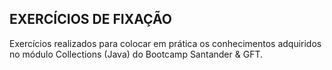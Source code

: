 EXERCÍCIOS DE FIXAÇÃO
--------------------------------------------------
Exercícios realizados para colocar em prática os conhecimentos adquiridos no módulo Collections (Java) do Bootcamp Santander & GFT.
